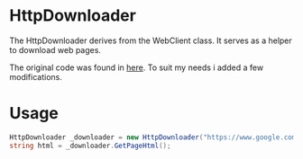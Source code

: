 # HttpDownloader
The HttpDownloader derives from the WebClient class. It serves as a helper to download web pages.

The original code was found in [here](https://stackoverflow.com/questions/2700638/characters-in-string-changed-after-downloading-html-from-the-internet). To suit my needs i added a few modifications.

# Usage
````c#
HttpDownloader _downloader = new HttpDownloader("https://www.google.com");
string html = _downloader.GetPageHtml();
````

